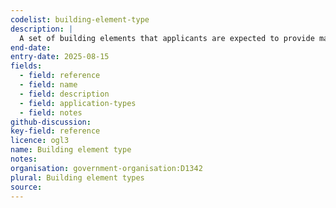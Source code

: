 ```yaml
---
codelist: building-element-type
description: |
  A set of building elements that applicants are expected to provide material information for.
end-date:
entry-date: 2025-08-15
fields:
  - field: reference
  - field: name
  - field: description
  - field: application-types
  - field: notes
github-discussion:
key-field: reference
licence: ogl3
name: Building element type
notes:
organisation: government-organisation:D1342
plural: Building element types
source: 
---
```

